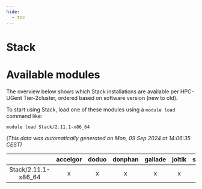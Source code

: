 ```yaml
---
hide:
  - toc
---
```


Stack
=====

# Available modules


The overview below shows which Stack installations are available per HPC-UGent Tier-2cluster, ordered based on software version (new to old).

To start using Stack, load one of these modules using a `module load` command like:

```shell
module load Stack/2.11.1-x86_64
```

*(This data was automatically generated on Mon, 09 Sep 2024 at 14:06:35 CEST)*  

| |accelgor|doduo|donphan|gallade|joltik|shinx|skitty|
| :---: | :---: | :---: | :---: | :---: | :---: | :---: | :---: |
|Stack/2.11.1-x86_64|x|x|x|x|x|x|x|
